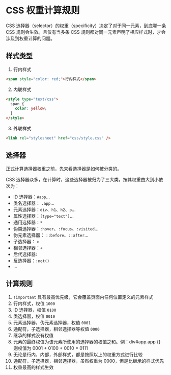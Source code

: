 # CSS 权重计算规则

CSS 选择器（selector）的权重（specificity）决定了对于同一元素，到底哪一条 CSS 规则会生效。且仅有当多条 CSS 规则都对同一元素声明了相应样式时，才会涉及到权重计算的问题。

## 样式类型

1. 行内样式

```html
<span style="color: red;">行内样式</span>
```

2. 内联样式

```html
<style type="text/css">
  span {
    color: yellow;
  }
</style>
```

3. 外联样式

```html
<link rel="stylesheet" href="css/style.css" />
```

## 选择器

正式计算选择器权重之前，先来看选择器是如何被分类的。

CSS 选择器众多，在计算时，这些选择器被归为了三大类，按其权重由大到小依次为：

- ID 选择器：`#app`...
- 类名选择器： `.app`...
- 元素选择器：`div`、`h1`、`h2`、`p`...
- 属性选择器：`[type="text"]`...
- 通用选择器：`*`
- 伪类选择器：`:hover`、`:focus`、`:visited`...
- 伪元素选择器： `::before`、`::after`...
- 子选择器： `>`
- 相邻选择器：`+`
- 后代选择器: <code></code>
- 反选择器：`:not()`
- ...

## 计算规则

1. `!important` 具有最高优先级，它会覆盖页面内任何位置定义的元素样式
2. 行内样式，权值 `1000`
3. ID 选择器，权值 `0100`
4. 类选择器，权值 `0010`
5. 元素选择器，伪元素选择器，权值 `0001`
6. 通配符，子选择器，相邻选择器等权值 `0000`
7. 继承的样式没有权值
8. 元素的最终权值为该元素所使用的选择器的权值之和。例：div#app.app {} 则权值为 0001 + 0100 + 0010 = 0111
9. 无论是行内，内部，外部样式，都是按照以上的权重方式进行比较
10. 通配符，子选择器，相邻选择器，虽然权重为 0000，但是比继承的样式优先
11. 权重最高的样式生效
